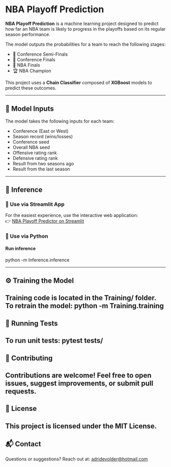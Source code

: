 # NBA Playoff Prediction

**NBA Playoff Prediction** is a machine learning project designed to predict how far an NBA team is likely to progress in the playoffs based on its regular season performance.

The model outputs the probabilities for a team to reach the following stages:
- 🏀 Conference Semi-Finals  
- 🏀 Conference Finals  
- 🏀 NBA Finals  
- 🏆 NBA Champion

This project uses a **Chain Classifier** composed of **XGBoost** models to predict these outcomes.

---
## 🧠 Model Inputs

The model takes the following inputs for each team:
- Conference (East or West)
- Season record (wins/losses)
- Conference seed
- Overall NBA seed
- Offensive rating rank
- Defensive rating rank
- Result from two seasons ago
- Result from the last season

---

## 🚀 Inference

### 🔗 Use via Streamlit App  
For the easiest experience, use the interactive web application:  
👉 [NBA Playoff Predictor on Streamlit](https://nbaplayoff-prediction.streamlit.app/)

### 🐍 Use via Python
#### Run inference
python -m Inference.inference

---

## ⚙️ Training the Model
Training code is located in the Training/ folder. To retrain the model:
python -m Training.training
---
## 🧪 Running Tests
To run unit tests:
pytest tests/
---
## 🤝 Contributing
Contributions are welcome!
Feel free to open issues, suggest improvements, or submit pull requests.
---
## 📄 License
This project is licensed under the MIT License.
---
## 📬 Contact
Questions or suggestions?
Reach out at: adridevolder@hotmail.com

